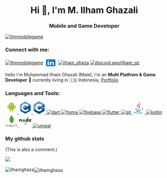 <h1 align="center">Hi 👋, I'm M. Ilham Ghazali</h1>
<h3 align="center">Mobile and Game Developer</h3>

<p align="left"> <a href="https://twitter.com/milham_Ghazali" target="blank"><img src="https://img.shields.io/twitter/follow/milham_Ghazali?logo=twitter&style=for-the-badge" alt="lhmmobilegame" /></a> </p>

<h3 align="left">Connect with me:</h3>
<p align="left">
<a href="https://twitter.com/milham_Ghazali" target="blank"><img align="center" src="https://raw.githubusercontent.com/rahuldkjain/github-profile-readme-generator/master/src/images/icons/Social/twitter.svg" alt="lhmmobilegame" height="30" width="40" /></a>
<a href="https://www.linkedin.com/in/muhammadilhamghazali" target="_blank"><img align="center" src="https://github.com/kafri8889/kafri8889/blob/main/linkedin.svg" alt="Muhammad Ilham Ghazali" height="30" width="40" /></a>
<a href="https://instagram.com/ilham_ghaza" target="_blank"><img align="center" src="https://raw.githubusercontent.com/rahuldkjain/github-profile-readme-generator/master/src/images/icons/Social/instagram.svg" alt="ilham_ghaza" height="30" width="40" /></a>
<a href="https://discordapp.com/users/479529379358310400" target="_blank"><img align="center" src="https://raw.githubusercontent.com/rahuldkjain/github-profile-readme-generator/master/src/images/icons/Social/discord.svg" alt="discord.app/ilham_gz" height="30" width="40" /></a>
</p>

hello i'm Muhammad Ilham Ghazali (Male), i'm an **Multi Platfrom & Game Developer** 📱 currently living in 🇮🇩 Indonesia, [Portfolio](https://ilhamghaza.github.io/)

<h3 align="left">Languages and Tools:</h3>
<p align="left"> 
  
<a href="https://developer.android.com" target="_blank" rel="noreferrer"> <img src="https://raw.githubusercontent.com/devicons/devicon/master/icons/android/android-original-wordmark.svg" alt="android" width="40" height="40"/> </a> 
<a href="https://www.cprogramming.com/" target="_blank" rel="noreferrer"> <img src="https://raw.githubusercontent.com/devicons/devicon/master/icons/c/c-original.svg" alt="c" width="40" height="40"/> </a>
<a href="https://www.w3schools.com/cpp/" target="_blank" rel="noreferrer"> <img src="https://raw.githubusercontent.com/devicons/devicon/master/icons/cplusplus/cplusplus-original.svg" alt="cplusplus" width="40" height="40"/> </a> 
<a href="https://dart.dev" target="_blank" rel="noreferrer"> <img src="https://www.vectorlogo.zone/logos/dartlang/dartlang-icon.svg" alt="dart" width="40" height="40"/> </a> 
<a href="https://www.figma.com/" target="_blank" rel="noreferrer"> <img src="https://www.vectorlogo.zone/logos/figma/figma-icon.svg" alt="figma" width="40" height="40"/> </a> 
<a href="https://firebase.google.com/" target="_blank" rel="noreferrer"> <img src="https://www.vectorlogo.zone/logos/firebase/firebase-icon.svg" alt="firebase" width="40" height="40"/> </a> 
<a href="https://flutter.dev" target="_blank" rel="noreferrer"> <img src="https://www.vectorlogo.zone/logos/flutterio/flutterio-icon.svg" alt="flutter" width="40" height="40"/> </a> 
<a href="https://git-scm.com/" target="_blank" rel="noreferrer"> <img src="https://www.vectorlogo.zone/logos/git-scm/git-scm-icon.svg" alt="git" width="40" height="40"/> </a> 
<a href="https://www.java.com" target="_blank" rel="noreferrer"> <img src="https://raw.githubusercontent.com/devicons/devicon/master/icons/java/java-original.svg" alt="java" width="40" height="40"/> </a> 
<a href="https://kotlinlang.org" target="_blank" rel="noreferrer"> <img src="https://www.vectorlogo.zone/logos/kotlinlang/kotlinlang-icon.svg" alt="kotlin" width="40" height="40"/> </a> 
<a href="https://www.mongodb.com/" target="_blank" rel="noreferrer"> <img src="https://raw.githubusercontent.com/devicons/devicon/master/icons/mongodb/mongodb-original-wordmark.svg" alt="mongodb" width="40" height="40"/> </a> 
<a href="https://nodejs.org" target="_blank" rel="noreferrer"> <img src="https://raw.githubusercontent.com/devicons/devicon/master/icons/nodejs/nodejs-original-wordmark.svg" alt="nodejs" width="40" height="40"/> </a> <!---
<a href="https://www.mysql.com/" target="_blank" rel="noreferrer"> <img src="https://raw.githubusercontent.com/devicons/devicon/master/icons/mysql/mysql-original-wordmark.svg" alt="mysql" width="40" height="40"/> </a> 
<a href="https://www.photoshop.com/en" target="_blank" rel="noreferrer"> <img src="https://raw.githubusercontent.com/devicons/devicon/master/icons/photoshop/photoshop-line.svg" alt="photoshop" width="40" /> </a> <a href="https://developer.apple.com/swift/" target="_blank" rel="noreferrer"> <img src="https://raw.githubusercontent.com/devicons/devicon/master/icons/swift/swift-original.svg" alt="swift" width="40" height="40"/> </a>-->
<a href="https://unrealengine.com/" target="_blank" rel="noreferrer"> <img src="https://raw.githubusercontent.com/kenangundogan/fontisto/036b7eca71aab1bef8e6a0518f7329f13ed62f6b/icons/svg/brand/unreal-engine.svg" alt="unreal" width="40" height="40"/> </a> </p>

### My github stats
<!--- -->
(This is also a comment.)
<p align="start"> <img src="https://github-readme-stats.vercel.app/api?username=ilhamghaza&count_private=true&show_icons=true&theme=radical&show=reviews,discussions_started,discussions_answered,prs_merged,prs_merged_percentage" />  
<p><img align="left" src="https://github-readme-stats.vercel.app/api/top-langs?username=ilhamghaza&show_icons=true&locale=en&layout=compact" alt="ilhamghaza" /></p>

<p><img align="center" src="https://github-readme-streak-stats.herokuapp.com/?user=ilhamghaza&" alt="ilhamghaza" /></p>
